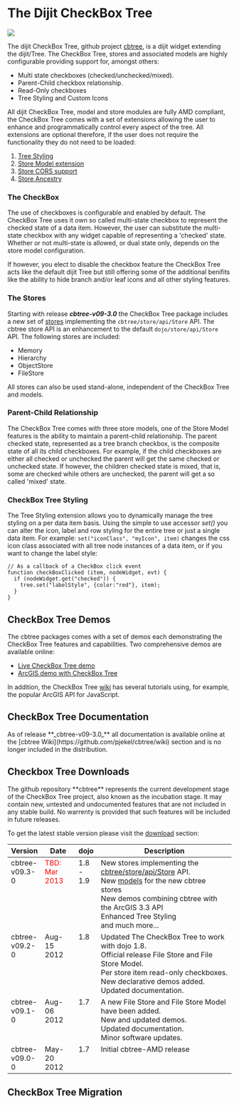 # The Dijit CheckBox Tree

<div>
	<img src="https://github.com/pjekel/cbtree/wiki/images/mega-logo-64.png" />
</div>

The dijit CheckBox Tree, github project [cbtree](https://github.com/pjekel/cbtree),
is a dijit widget extending the dijit/Tree. The CheckBox Tree, stores and associated
models are highly configurable providing support for, amongst others:

* Multi state checkboxes (checked/unchecked/mixed).
* Parent-Child checkbox relationship.
* Read-Only checkboxes
* Tree Styling and Custom Icons

All dijit CheckBox Tree, model and store modules are fully AMD compliant, the
CheckBox Tree comes with a set of extensions allowing the user to enhance and
programmatically control every aspect of the tree. All extensions are optional
therefore, if the user does not require the functionality they do not need to be
loaded:

1. [Tree Styling](https://github.com/pjekel/cbtree/wiki/Tree-Styling)
2. [Store Model extension](https://github.com/pjekel/cbtree/wiki/Model-Extension)
4. [Store CORS support](https://github.com/pjekel/cbtree/wiki/Store#wiki-cors-support)
3. [Store Ancestry](https://github.com/pjekel/cbtree/wiki/Ancestry-Extension)

### The CheckBox
The use of checkboxes is configurable and enabled by default. The CheckBox Tree
uses it own so called multi-state checkbox to represent the checked state of a
data item. However, the user can substitute the multi-state checkbox with any
widget capable of representing a 'checked' state. Whether or not multi-state is
allowed, or dual state only, depends on the store model configuration.

If however, you elect to disable the checkbox feature the CheckBox Tree acts
like the default dijit Tree but still offering some of the additional benifits
like the ability to hide branch and/or leaf icons and all other styling features.

### The Stores
Starting with release **_cbtree-v09-3.0_** the CheckBox Tree package includes a
new set of [stores](https://github.com/pjekel/cbtree/wiki/Store) implementing the
`cbtree/store/api/Store` API. The cbtree store API is an enhancement to the
default `dojo/store/api/Store` API. The following stores are included:

* Memory
* Hierarchy
* ObjectStore
* FileStore

All stores can also be used stand-alone, independent of the CheckBox Tree and
models.

### Parent-Child Relationship
The CheckBox Tree comes with three store models, one of the Store Model features
is the ability to maintain a parent-child relationship.
The parent checked state, represented as a tree branch checkbox, is the composite
state of all its child checkboxes. For example, if the child checkboxes are either
all checked or unchecked the parent will get the same checked or unchecked state.
If however, the children checked state is mixed, that is, some are checked while
others are unchecked, the parent will get a so called 'mixed' state.

### CheckBox Tree Styling
The Tree Styling extension allows you to dynamically manage the tree styling 
on a per data item basis. Using the simple to use accessor *set()* you can alter
the icon, label and row styling for the entire tree or just a single data item.
For example: `set("iconClass", "myIcon", item)` changes the css icon class associated
with all tree node instances of a data item, or if you want to change the label
style:

    // As a callback of a CheckBox click event
    function checkBoxClicked (item, nodeWidget, evt) {
      if (nodeWidget.get("checked")) {
        tree.set("labelStyle", {color:"red"}, item);
      }
    }

<h2 id="checkbox-tree-demos">CheckBox Tree Demos</h2>
The cbtree packages comes with a set of demos each demonstrating the CheckBox
Tree features and capabilities. Two comprehensive demos are available online:

* <a href="http://thejekels.com/cbtree/demos" target="_blank">Live CheckBox Tree demo</a>
* <a href="http://thejekels.com/cbtree/demos/ArcGIS.php" target="_blank">ArcGIS demo with CheckBox Tree</a>

In addition, the CheckBox Tree [wiki](https://github.com/pjekel/cbtree/wiki) has
several tutorials using, for example, the popular ArcGIS API for JavaScript.

<h2 id="basics">CheckBox Tree Documentation</h2>
As of release **_cbtree-v09-3.0_** all documentation is available online at the
[cbtree Wiki](https://github.com/pjekel/cbtree/wiki) section and is no longer
included in the distribution.

<h2 id="checkbox-tree-downloads">Checkbox Tree Downloads</h2>
The github repository **cbtree** represents the current development stage of the
CheckBox Tree project, also known as the incubation stage. It may contain new,
untested and undocumented features that are not included in any stable build. 
No warrenty is provided that such features will be included in future releases. 

To get the latest stable version please visit the [download](http://thejekels.com/download/cbtree)
section:

<table>
	<thead>
	  <tr>
	    <th style="width:15%;">Version</th>
	    <th style="width:15%;">Date</th>
	    <th style="width:10%;">dojo</th>
	    <th>Description</th>
	  </tr>
	</thead>
  <tbody>
    <tr style="vertical-align:top">
      <td>cbtree-v09.3-0</td>
      <td style="color:red;">TBD: Mar 2013</td>
      <td>1.8 - 1.9</td>
      <td>
	New stores implementing the <a href="https://github.com/pjekel/cbtree/wiki/Store-API">cbtree/store/api/Store</a> API.<br/>
	New <a href="https://github.com/pjekel/cbtree/wiki/Model">models</a> for the new cbtree stores<br/>
	New demos combining cbtree with the ArcGIS 3.3 API<br/>
	Enhanced Tree Styling<br/>
	and much more...
      </td>
    </tr>
    <tr style="vertical-align:top">
      <td>cbtree-v09.2-0</td>
      <td>Aug-15 2012</td>
      <td>1.8</td>
      <td>
	Updated The CheckBox Tree to work with dojo 1.8.<br/>
	Official release File Store and File Store Model.<br/>
	Per store item read-only checkboxes.<br/>
	New declarative demos added.<br/>
	Updated documentation.<br/>
      </td>
    </tr>
    <tr style="vertical-align:top">
      <td>cbtree-v09.1-0</td>
      <td>Aug-06 2012</td>
      <td>1.7</td>
      <td>
	A new File Store and File Store Model have been added.<br/>
	New and updated demos.<br/>
	Updated documentation.<br/>
	Minor software updates.
      </td>
    </tr>
    <tr style="vertical-align:top">
      <td>cbtree-v09.0-0</td>
      <td>May-20 2012</td>
      <td>1.7</td>
      <td>Initial cbtree-AMD release</td>
    </tr>
  </tbody>
</table>



<h2 id="basics">CheckBox Tree Migration</h2>

